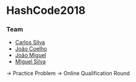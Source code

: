 # HashCode2018
### Team
* [Carlos Silva](https://github.com/CarSilva)
* [João Coelho](https://github.com/joao-coelho)
* [João Miguel](https://github.com/CaptainJRoy)
* [MIguel Silva](https://github.com/MiguelSilva96)

-> Practice Problem
-> Online Qualification Round
